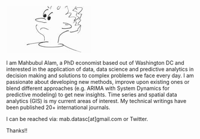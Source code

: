 ![image](/photos/propic2.jpg)

I am Mahbubul Alam, a PhD economist based out of Washington DC and interested in the application of data, data science and predictive analytics in decision making and solutions to complex problems we face every day. I am passionate about developing new methods, improve upon existing ones or blend different approaches (e.g. ARIMA with System Dynamics for predictive modeling) to get new insights. Time series and spatial data analytics (GIS) is my current areas of interest. My technical writings have been published 20+ international journals.

I can be reached via: mab.datasc[at]gmail.com or Twitter.

Thanks!!

